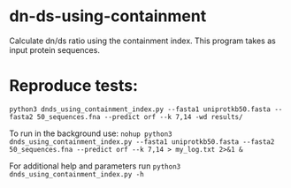 # dn-ds-using-containment

Calculate dn/ds ratio using the containment index. This program takes as input protein sequences.

# Reproduce tests:
`python3 dnds_using_containment_index.py --fasta1 uniprotkb50.fasta --fasta2 50_sequences.fna --predict orf --k 7,14 -wd results/`

To run in the background use: `nohup python3 dnds_using_containment_index.py --fasta1 uniprotkb50.fasta --fasta2 50_sequences.fna --predict orf --k 7,14 > my_log.txt 2>&1 &`

For additional help and parameters run `python3 dnds_using_containment_index.py -h`
